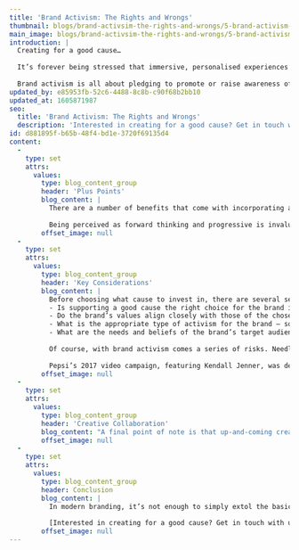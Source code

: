```yaml
---
title: 'Brand Activism: The Rights and Wrongs'
thumbnail: blogs/brand-activsim-the-rights-and-wrongs/5-brand-activism-thumbnail-image.jpg
main_image: blogs/brand-activsim-the-rights-and-wrongs/5-brand-activism-main-image.jpg
introduction: |
  Creating for a good cause…
  
  It’s forever being stressed that immersive, personalised experiences are the next big thing in branding. But there’s also another huge factor at play, something which is heavily influencing the choices that audiences make: brand activism.
  
  Brand activism is all about pledging to promote or raise awareness of a worthy cause. Notable recent examples include Airbnb offering housing to refugees, and Stella Artois raising awareness of the water crisis by providing clean water to families in underprivileged countries. The Body Shop is another organisation which has long been committed prioritising causes that it holds dear (most notably animal testing). The modern brand is expected to lead by moral example, and an increasing number of organisations are doing so by pledging their support towards specific social, political, environmental and economic ideals. But why exactly do brands get involved in activism, and what risks do they run in the process?
updated_by: e85953fb-52c6-4488-8c8b-c90f68b2bb10
updated_at: 1605871987
seo:
  title: 'Brand Activism: The Rights and Wrongs'
  description: 'Interested in creating for a good cause? Get in touch with us today on 01253 297900.'
id: d881895f-b65b-48f4-bd1e-3720f69135d4
content:
  -
    type: set
    attrs:
      values:
        type: blog_content_group
        header: 'Plus Points'
        blog_content: |
          There are a number of benefits that come with incorporating activism into branding. First and foremost, it strengthens the relationship between customer and brand. The 2017 Edelman brand study suggested that 65% of audiences will choose a brand based on their beliefs. Audiences are clearly happy to back brands that support causes they too believe in.
          
          Being perceived as forward thinking and progressive is invaluable in modern marketing. Branding activism promotes credibility, trust and accountability – in an age in which brands are fighting to show the world that they possess all three, aligning with a good cause could drastically improve the image of an organisation.
        offset_image: null
  -
    type: set
    attrs:
      values:
        type: blog_content_group
        header: 'Key Considerations'
        blog_content: |
          Before choosing what cause to invest in, there are several serious considerations to take into account. A range of questions must be asked, including:
          - Is supporting a good cause the right choice for the brand in the first place?
          - Do the brand’s values align closely with those of the chosen cause?
          - What is the appropriate type of activism for the brand – social, environmental, political or economic?
          - What are the needs and beliefs of the brand’s target audience, and do they align with the aspirations of both the brand and the chosen cause?
          
          Of course, with brand activism comes a series of risks. Needless to say, brands will need to seriously consider their values and philosophies before pledging towards a cause, because if beliefs aren’t backed up with up with action, it’s easy to be accused of following trends for the sake of it. Which leads us neatly into one of the biggest potential pitfalls of brand activism: not being perceived as authentic.
          
          Pepsi’s 2017 video campaign, featuring Kendall Jenner, was designed as an attempt to promote peace and understanding, yet was [universally slammed by audiences](https://www.independent.co.uk/arts-entertainment/tv/news/pepsi-advert-pulled-kendall-jenner-protest-video-cancelled-removed-a7668986.html) and faced immediate backlash for trivialising protests and demonstrations. Campaigns that result in discussion are all well and good, but not when the discussion is unanimously critical – it serves as a warning to all that even the biggest brands can fail when they involve themselves in potentially sensitive subjects.
        offset_image: null
  -
    type: set
    attrs:
      values:
        type: blog_content_group
        header: 'Creative Collaboration'
        blog_content: "A final point of note is that up-and-coming creatives are being encouraged to incorporate good causes into their work.\_[Creative Conscience](https://www.creative-conscience.org.uk/), a non-profit organisation which places emphasis on finding creative solutions to ethical issues, encourages young talent to find design-driven solutions to improve the world. There’s never been a better time than now for brands to work closely with the new generation of creatives in order to effect change."
        offset_image: null
  -
    type: set
    attrs:
      values:
        type: blog_content_group
        header: Conclusion
        blog_content: |
          In modern branding, it’s not enough to simply extol the basic virtues of your brand’s products or services. Brand expectation has risen, as has the need to change the world for the better. Brand activism offers a chance for companies to establish lifetime relationships with customers based on shared beliefs, all the while improving the way the world works. What better way to put additional purpose behind a brand?
          
          [Interested in creating for a good cause? Get in touch with us today.](/contact)
        offset_image: null
---
```

